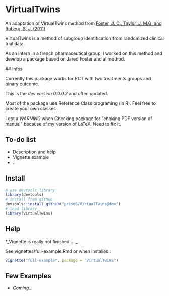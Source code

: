 # VirtualTwins

An adaptation of VirtualTwins method from [Foster, J. C., Taylor, J. M.G. and Ruberg, S. J. (2011)](http://onlinelibrary.wiley.com/doi/10.1002/sim.4322/abstract)

VirtualTwins is a method of subgroup identification from randomized clinical trial data.

As an intern in a french pharmaceutical group, i worked on this method and develop a package based on Jared Foster and al method.

## Infos 

Currently this package works for RCT with two treatments groups and binary outcome.

This is the *dev version 0.0.0.2* and often updated.

Most of the package use Reference Class programing (in R). Feel free to create your own classes.

I got a *WARNING* when Checking package for "cheking PDF version of manual" because of my version of LaTeX. Need to fix it.

## To-do list

* Description and help
* Vignette example
* ...

## Install

``` r
# use devtools library
library(devtools)
# install from github
devtools::install_github("prise6/VirtualTwins@dev")
# load library
library(VirtualTwins)
```

## Help

*_Vignette is really not finished ... _

See vignettes/full-example.Rmd
or when installed : 
``` r
vignette("full-example", package = "VirtualTwins")
```

## Few Examples

* _Coming..._

